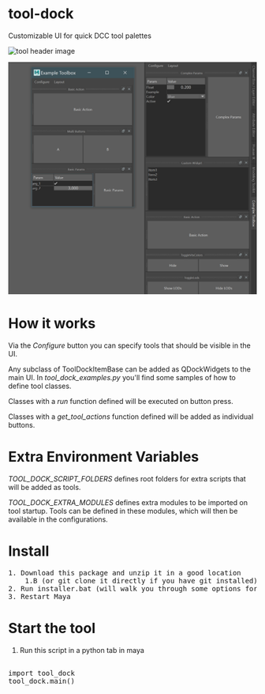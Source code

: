 # tool-dock
Customizable UI for quick DCC tool palettes

![tool header image](docs/showcase.gif)

![tool header image](docs/header_image.png)

# How it works
Via the *Configure* button you can specify tools that should be visible in the UI.

Any subclass of ToolDockItemBase can be added as QDockWidgets to the main UI.
In *tool_dock_examples.py* you'll find some samples of how to define tool classes.

Classes with a *run* function defined will be executed on button press.

Classes with a *get_tool_actions* function defined will be added as individual buttons.


# Extra Environment Variables

*TOOL_DOCK_SCRIPT_FOLDERS* defines root folders for extra scripts that will be added as tools.

*TOOL_DOCK_EXTRA_MODULES* defines extra modules to be imported on tool startup. Tools can be defined in these modules, which will then be available in the configurations.  


# Install

<pre>
1. Download this package and unzip it in a good location 
    1.B (or git clone it directly if you have git installed)
2. Run installer.bat (will walk you through some options for install)
3. Restart Maya
</pre>

# Start the tool
1. Run this script in a python tab in maya

<pre>

import tool_dock
tool_dock.main()

</pre>



